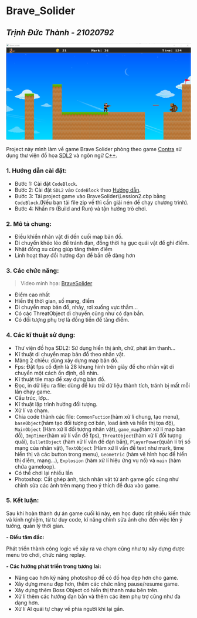 # Brave_Solider
## _Trịnh Đức Thành - 21020792_

![HeadA](https://github.com/thanhedward/Brave_Solider/blob/main/assets/image/intro_image.png)
 
Project này mình làm về game Brave Solider phỏng theo game [Contra](https://gamevui.vn/contra/game) sử dụng thư viện đồ họa [SDL2](https://www.libsdl.org/) và ngôn ngữ [C++](https://vi.wikipedia.org/wiki/C%2B%2B).

### 1. Hướng dẫn cài đặt:
- Bước 1: Cài đặt `CodeBlock`.
- Bước 2: Cài đặt `SDL2` vào `CodeBlock` theo [Hướng dẫn](https://www.youtube.com/watch?v=kxi0TMXEG3g).
- Bước 3: Tải project game vào BraveSolider\Lession2.cbp bằng `CodeBlock`.(Nếu bạn tải file zip về thì cần giải nén để chạy chương trình).
- Bước 4: Nhấn `F9` (Build and Run) và tận hưởng trò chơi.

### 2. Mô tả chung:
- Điều khiển nhân vật đi đến cuối map bản đồ.
- Di chuyển khéo léo để tránh đạn, đồng thời hạ gục quái vật để ghi điểm.
- Nhặt đồng xu cũng giúp tăng thêm điểm
- Linh hoạt thay đổi hướng đạn để bắn dễ dàng hơn
 
### 3. Các chức năng:
> Video minh họa: 
> [BraveSolider](https://www.youtube.com/watch?v=GpWHwqQ7T-M)
- Điểm cao nhất
- Hiển thị thời gian, số mạng, điểm
- Di chuyển map bản đồ, nhảy, rơi xuống vực thẳm...
- Có các ThreatObject di chuyển cũng như có đạn bắn.
- Có đối tượng phụ trợ là đồng tiền để tăng điểm.

 
### 4. Các kĩ thuật sử dụng:
- Thư viện đồ họa SDL2: Sử dụng hiển thị ảnh, chữ, phát âm thanh...
- Kĩ thuật di chuyển map bản đồ theo nhân vật.
- Mảng 2 chiều: dùng xây dựng map bản đồ.
- Fps: Đặt fps cố định là 28 khung hình trên giây để cho nhân vật di chuyển một cách ổn định, dễ nhìn.
- Kĩ thuật tile map để xay dựng bản đồ.
- Đọc, in dữ liệu ra file: dùng để lưu trữ dữ liệu thành tích, tránh bị mất mỗi lần chạy game.
- Cấu trúc, lớp..
- Kĩ thuật lập trình hướng đối tượng.
- Xử lí va chạm.
- Chia code thành các file: `CommonFuction`(hàm xử lí chung, tạo menu), `baseObject`(hàm tạo đối tượng cơ bản, load ảnh và hiển thị tọa độ), `MainObject` (Hàm xử lí đối tượng nhân vật), `game_map`(hàm xử lí map bản đồ), `ImpTimer`(hàm xử lí vấn đề fps), `ThreatObject`(hàm xử lí đối tượng quái), `BulletObject` (hàm xử lí vấn đề đạn bắn), `PlayerPower`(quản lí trị số mạng của nhân vật), `TextObject` (Hàm xử lí vấn đề text như mark, time hiển thị và các button trong menu), `Geometric` (hàm vẽ hình học để hiển thị điểm, mạng...), `Explosion` (hàm xử lí hiệu ứng vụ nổ) và `main` (hàm chứa gameloop).
- Có thể chơi lại nhiều lần
- Photoshop: Cắt ghép ảnh, tách nhân vật từ ảnh game gốc cũng như chỉnh sửa các ảnh trên mạng theo ý thích để đưa vào game.

### 5. Kết luận:
Sau khi hoàn thành dự án game cuối kì này, em học được rất nhiều kiến thức và kinh nghiệm, từ tư duy code, kĩ năng chỉnh sửa ảnh cho đến việc lên ý tưởng, quản lý thời gian.
 
**- Điều tâm đắc:**
 
Phát triển thành công logic về xảy ra va chạm cũng như tự xây dựng được menu trò chơi, chức năng replay.
 
**- Các hướng phát triển trong tương lai:**
 
- Nâng cao hơn kỹ năng photoshop để có đồ họa đẹp hơn cho game.
- Xây dựng menu đẹp hơn, thêm các chức năng pause/resume game.
- Xây dựng thêm Boss Object có hiển thị thanh máu bên trên.
- Xử lí thêm các hướng đạn bắn và thêm các item phụ trợ cũng như đa dạng hơn.
- Xử lí AI quái tự chạy về phía người khi lại gần.
